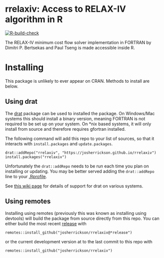 # rrelaxiv: Access to RELAX-IV algorithm in R

[![R-build-check](https://github.com/josherrickson/rrelaxiv/workflows/R-build-check/badge.svg)](https://github.com/josherrickson/rrelaxiv/actions)

The RELAX-IV minimum cost flow solver implementation in FORTRAN by Dimitri
P. Bertsekas and Paul Tseng is made accessible inside R.

# Installing

This package is unlikely to ever appear on CRAN. Methods to install are below.

## Using drat

The [drat](https://eddelbuettel.github.io/drat/) package can be used to
installed the package. On Windows/Mac systems this should install a binary
version, meaning FORTRAN is not required to be set up on your system. On *nix
based systems, it will only install from source and therefore requires gfortran
installed.

The following command will add this repo to your list of sources, so that it
interacts with `install.packages` and `update.packages`.

```
drat::addRepo("rrelaxiv", "https://josherrickson.github.io/rrelaxiv")
install.packages("rrelaxiv")
```

Unfortunately the `drat::addRepo` needs to be run each time you plan on
installing or updating. You may be better served adding the `drat::addRepo` line
to your [.Rprofile](https://www.roelpeters.be/what-is-the-rprofile-file/).

See [this wiki
page](https://github.com/josherrickson/rrelaxiv/wiki/drat-system-status) for
details of support for drat on various systems.

## Using remotes

Installing using remotes (previously this was known as installing using
devtools) will build the package from source directly from this repo. You can
either build the most recent
[release](https://github.com/josherrickson/rrelaxiv/releases) with

```
remotes::install_github("josherrickson/rrelaxiv@*release")
```

or the current development version at to the last commit to this repo with

```
remotes::install_github("josherrickson/rrelaxiv")
```
